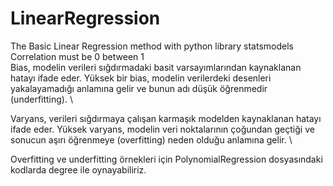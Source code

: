 # LinearRegression
The Basic Linear Regression method with python library statsmodels \
Correlation must be 0 between 1 \
Bias, modelin verileri sığdırmadaki basit varsayımlarından kaynaklanan hatayı ifade eder. Yüksek bir bias, modelin verilerdeki desenleri yakalayamadığı anlamına gelir ve bunun adı düşük öğrenmedir (underfitting). \

Varyans, verileri sığdırmaya çalışan karmaşık modelden kaynaklanan hatayı ifade eder. Yüksek varyans, modelin veri noktalarının çoğundan geçtiği ve sonucun aşırı öğrenmeye (overfitting) neden olduğu anlamına gelir. \

Overfitting ve underfitting örnekleri için PolynomialRegression dosyasındaki kodlarda degree ile oynayabiliriz.
